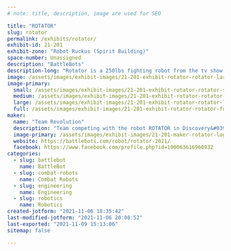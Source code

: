 ```yaml
---
# note: title, description, image are used for SEO

title: "ROTATOR"
slug: rotator
permalink: /exhibits/rotator/
exhibit-id: 21-201
exhibit-zone: "Robot Ruckus (Spirit Building)"
space-number: Unassigned
description: "BattleBots"
description-long: "Rotator is a 250lbs fighting robot from the tv show BattleBots on the Discovery Channel!"
image: /assets/images/exhibit-images/21-201-exhibit-rotator-rotator-large.png
image-primary: 
  small: /assets/images/exhibit-images/21-201-exhibit-rotator-rotator-small.png
  medium: /assets/images/exhibit-images/21-201-exhibit-rotator-rotator-medium.png
  large: /assets/images/exhibit-images/21-201-exhibit-rotator-rotator-large.png
  full: /assets/images/exhibit-images/21-201-exhibit-rotator-rotator-full.png
maker: 
  name: "Team Revolution"
  description: "Team competing with the robot ROTATOR in Discovery&#039;s BattleBots."
  image-primary: /assets/images/exhibit-images/21-201-maker-rotator-logo-medium.png
  website: https://battlebots.com/robot/rotator-2021/
  facebook: https://www.facebook.com/profile.php?id=100063616960932
categories: 
  - slug: battlebot
    name: BattleBot
  - slug: combat-robots
    name: Combat Robots
  - slug: engineering
    name: Engineering
  - slug: robotics
    name: Robotics
created-jotform: "2021-11-06 18:35:42"
last-modified-jotform: "2021-11-06 20:08:52"
last-exported: "2021-11-09 15:13:06"
sitemap: false

---
```


